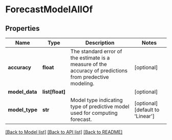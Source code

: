 # ForecastModelAllOf

## Properties
Name | Type | Description | Notes
------------ | ------------- | ------------- | -------------
**accuracy** | **float** | The standard error of the estimate is a measure of the accuracy of predictions from predective modeling.   | [optional] 
**model_data** | **list[float]** |  | [optional] 
**model_type** | **str** | Model type indicating type of predictive model used for computing forecast.    | [optional] [default to 'Linear']

[[Back to Model list]](../README.md#documentation-for-models) [[Back to API list]](../README.md#documentation-for-api-endpoints) [[Back to README]](../README.md)


